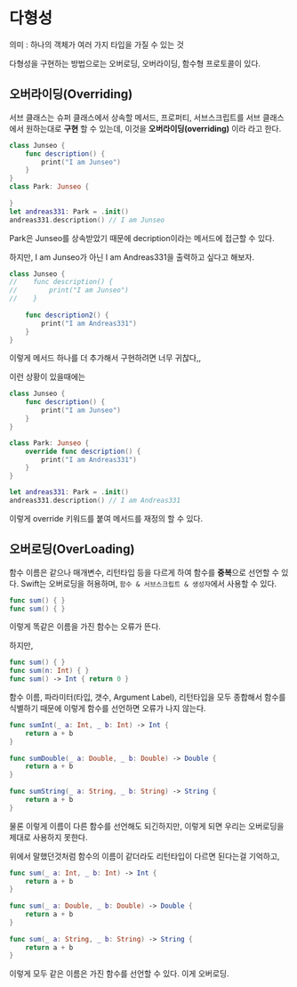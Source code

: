 # 다형성 

의미 : 하나의 객체가 여러 가지 타입을 가질 수 있는 것

다형성을 구현하는 방법으로는 오버로딩, 오버라이딩, 함수형 프로토콜이 있다.

## 오버라이딩(Overriding)

서브 클래스는 슈퍼 클래스에서 상속할 메서드, 프로퍼티, 서브스크립트를 서브 클래스에서 원하는대로 **구현** 할 수 있는데, 이것을 **오버라이딩(overriding)** 이라 라고 한다.

```swift
class Junseo {
    func description() {
        print("I am Junseo")
    }
}
class Park: Junseo {
    
}
let andreas331: Park = .init()
andreas331.description() // I am Junseo
```

Park은 Junseo를 상속받았기 때문에 decription이라는 메서드에 접근할 수 있다.

하지만, I am Junseo가 아닌 I am Andreas331을 출력하고 싶다고 해보자.

```swift
class Junseo {
//    func description() {
//        print("I am Junseo")
//    }
    
    func description2() {
        print("I am Andreas331")
    }
}
```

이렇게 메서드 하나를 더 추가해서 구현하려면 너무 귀찮다,,

이런 상황이 있을때에는 
```swift
class Junseo {
    func description() {
        print("I am Junseo")
    }
}

class Park: Junseo {
    override func description() {
        print("I am Andreas331")
    }
}

let andreas331: Park = .init()
andreas331.description() // I am Andreas331
```

이렇게 override 키워드를 붙여 메서드를 재정의 할 수 있다.

## 오버로딩(OverLoading)

함수 이름은 같으나 매개변수, 리턴타입 등을 다르게 하여 함수를 **중복**으로 선언할 수 있다.
Swift는 오버로딩을 허용하며, ```함수 & 서브스크립트 & 생성자```에서 사용할 수 있다.

```swift
func sum() { }
func sum() { }
```

이렇게 똑같은 이름을 가진 함수는 오류가 뜬다.

하지만,
```swift
func sum() { }
func sum(n: Int) { }
func sum() -> Int { return 0 }
```

함수 이름, 파라미터(타입, 갯수, Argument Label), 리턴타입을 모두 종합해서 함수를 식별하기 때문에 이렇게 함수를 선언하면 오류가 나지 않는다.

```swift
func sumInt(_ a: Int, _ b: Int) -> Int {
    return a + b
}
 
func sumDouble(_ a: Double, _ b: Double) -> Double {
    return a + b
}
 
func sumString(_ a: String, _ b: String) -> String {
    return a + b
}
```

물론 이렇게 이름이 다른 함수를 선언해도 되긴하지만, 이렇게 되면 우리는 오버로딩을 제대로 사용하지 못한다.

위에서 말했던것처럼 함수의 이름이 같더라도 리턴타입이 다르면 된다는걸 기억하고,
```swift
func sum(_ a: Int, _ b: Int) -> Int {
    return a + b
}
 
func sum(_ a: Double, _ b: Double) -> Double {
    return a + b
}
 
func sum(_ a: String, _ b: String) -> String {
    return a + b
}
```

이렇게 모두 같은 이름은 가진 함수를 선언할 수 있다.
이게 오버로딩.